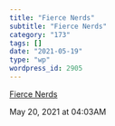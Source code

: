 ```yaml
---
title: "Fierce Nerds"
subtitle: "Fierce Nerds"
category: "173"
tags: []
date: "2021-05-19"
type: "wp"
wordpress_id: 2905
---
```

[ Fierce Nerds](http://paulgraham.com/fn.html)
 
May 20, 2021 at 04:03AM